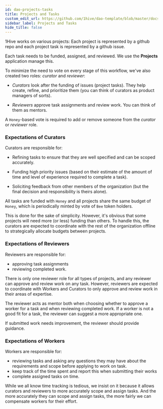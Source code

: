 ```yaml
---
id: dao-projects-tasks
title: Projects and Tasks
custom_edit_url: https://github.com/1hive/dao-template/blob/master/docs/projects-tasks.md
sidebar_label: Projects and Tasks
hide_title: false
---
```

<!-- This file is generated by /website/scripts/sync-util.js - changes will be overwritten! -->

1Hive works on various projects: Each project is represented by a github repo and each project task is represented by a github issue.

Each task needs to be funded, assigned, and reviewed. We use the **Projects** application manage this.

To minimize the need to vote on every stage of this workflow, we've also created two roles: *curator* and *reviewer*:

- *Curators* look after the funding of issues (project tasks). They help create, refine, and prioritize them (you can think of curators as product managers of sorts).

- *Reviewers* approve task assignments and review work. You can think of them as mentors.

A `Honey`-based vote is required to add or remove someone from the *curator* or *reviewer* role.

### Expectations of Curators

Curators are responsible for:

- Refining tasks to ensure that they are well specified and can be scoped accurately.

- Funding high priority issues (based on their estimate of the amount of time and level of experience required to complete a task).

- Soliciting feedback from other members of the organization (but the final decision and responsibility is theirs alone).

All tasks are funded with `Honey` and all projects share the same budget of `Honey`, which is periodically minted by vote of `Bee` token holders.

This is done for the sake of simplicity. However, it's obvious that some projects will need more (or less) funding than others. To handle this, the curators are expected to coordinate with the rest of the organization offline to strategically allocate budgets between projects.

### Expectations of Reviewers

Reviewers are responsible for:
- approving task assignments
- reviewing completed work.

There is only one reviewer role for all types of projects, and any reviewer can approve and review work on any task. However, reviewers are expected to coordinate with Workers and Curators to only approve and review work in their areas of expertise.

The reviewer acts as mentor both when choosing whether to approve a worker for a task and when reviewing completed work. If a worker is not a good fit for a task, the reviewer can suggest a more appropriate one.

If submitted work needs improvement, the reviewer should provide guidance.

### Expectations of Workers

Workers are responsible for:
- reviewing tasks and asking any questions they may have about the requirements and scope before applying to work on task.
- keep track of the time spent and report this when submitting their works
- complete assigned tasks on time. 

While we all know time tracking is tedious, we insist on it because it allows curators and reviewers to more accurately scope and assign tasks. And the more accurately they can scope and assign tasks, the more fairly we can compensate workers for their effort.
